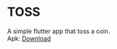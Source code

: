 # TOSS

A simple flutter app that toss a coin.  
Apk: [Download](https://github.com/gg-dev-05/toss/blob/master/app-release.apk?raw=true)
